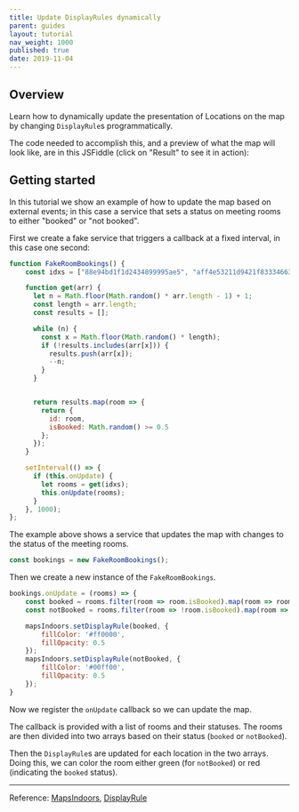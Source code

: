 ```yaml
---
title: Update DisplayRules dynamically
parent: guides
layout: tutorial
nav_weight: 1000
published: true
date: 2019-11-04
---
```


## Overview

Learn how to dynamically update the presentation of Locations on the map by changing `DisplayRule`s programmatically.

The code needed to accomplish this, and a preview of what the map will look like, are in this JSFiddle (click on "Result" to see it in action):

<script async src="//jsfiddle.net/mapspeople/7fzyqhn3/embed/html,result/"></script>

## Getting started

In this tutorial we show an example of how to update the map based on external events; in this case a service that sets a status on meeting rooms to either "booked" or "not booked".

First we create a fake service that triggers a callback at a fixed interval, in this case one second:

```javascript
function FakeRoomBookings() {
    const idxs = ["88e94bd1f1d2434899995ae5", "aff4e53211d9421f83334663", "1b53174c2d714838ae78b3c3", "4fddc8609b18463ca19beaa6", "9dc244a52d364c40a0263e26", "4b9ba70d960b48d48796758e"];

    function get(arr) {
      let n = Math.floor(Math.random() * arr.length - 1) + 1;
      const length = arr.length;
      const results = [];

      while (n) {
        const x = Math.floor(Math.random() * length);
        if (!results.includes(arr[x])) {
          results.push(arr[x]);
          --n;
        }
      }


      return results.map(room => {
        return {
          id: room,
          isBooked: Math.random() >= 0.5
        };
      });
    }

    setInterval(() => {
      if (this.onUpdate) {
        let rooms = get(idxs);
        this.onUpdate(rooms);
      }
    }, 1000);
};
```

The example above shows a service that updates the map with changes to the status of the meeting rooms.

```javascript
const bookings = new FakeRoomBookings();
```

Then we create a new instance of the `FakeRoomBookings`.

```javascript
bookings.onUpdate = (rooms) => {
    const booked = rooms.filter(room => room.isBooked).map(room => room.id);
    const notBooked = rooms.filter(room => !room.isBooked).map(room => room.id);;

    mapsIndoors.setDisplayRule(booked, {
        fillColor: '#ff0000',
        fillOpacity: 0.5
    });
    mapsIndoors.setDisplayRule(notBooked, {
        fillColor: '#00ff00',
        fillOpacity: 0.5
    });
}
```

Now we register the `onUpdate` callback so we can update the map.

The callback is provided with a list of rooms and their statuses. The rooms are then divided into two arrays based on their status (`booked` or `notBooked`).

Then the `DisplayRule`s are updated for each location in the two arrays. Doing this, we can color the room either green (for `notBooked`) or red (indicating the `booked` status).

---

Reference: [MapsIndoors](https://app.mapsindoors.com/mapsindoors/js/sdk/latest/docs/MapsIndoors.html), [DisplayRule](https://app.mapsindoors.com/mapsindoors/js/sdk/latest/docs/global.html#DisplayRule)
